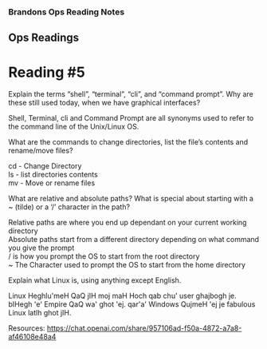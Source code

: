 ### Brandons Ops Reading Notes
## Ops Readings
# Reading #5

Explain the terms “shell”, “terminal”, “cli”, and “command prompt”. Why are these still used today, when we have graphical interfaces?

  Shell, Terminal, cli and Command Prompt are all synonyms used to refer to the command line of the Unix/Linux OS.

What are the commands to change directories, list the file’s contents and rename/move files?

  cd - Change Directory\
  ls - list directories contents\
  mv - Move or rename files

What are relative and absolute paths? What is special about starting with a ~ (tilde) or a ‘/’ character in the path?

  Relative paths are where you end up dependant on your current working directory\
  Absolute paths start from a different directory depending on what command you give the prompt\
  / is how you prompt the OS to start from the root directory\
  ~ The Character used to prompt the OS to start from the home directory

Explain what Linux is, using anything except English.

  Linux Heghlu'meH QaQ jIH moj maH Hoch qab chu' user ghajbogh je. bIHegh 'e' Empire QaQ wa' ghot 'ej. qar'a' Windows QujmeH 'ej je fabulous Linux latlh ghot jIH.

Resources: https://chat.openai.com/share/957106ad-f50a-4872-a7a8-af46108e48a4
